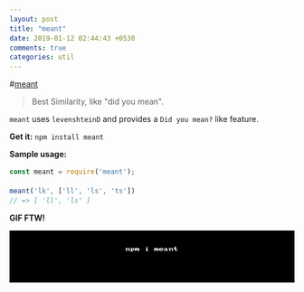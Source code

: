 ```yaml
---
layout: post
title: "meant"
date: 2019-01-12 02:44:43 +0530
comments: true
categories: util
---
```


#[meant](https://npm.im/meant)
> Best Similarity, like "did you mean".

`meant` uses `levenshteinD` and provides a `Did you mean?` like feature.

__Get it:__ `npm install meant`

__Sample usage:__

```js
const meant = require('meant');

meant('lk', ['ll', 'ls', 'ts'])
// => [ 'll', 'ls' ]
```

__GIF FTW!__

![meant](/images/meant/meant.gif)